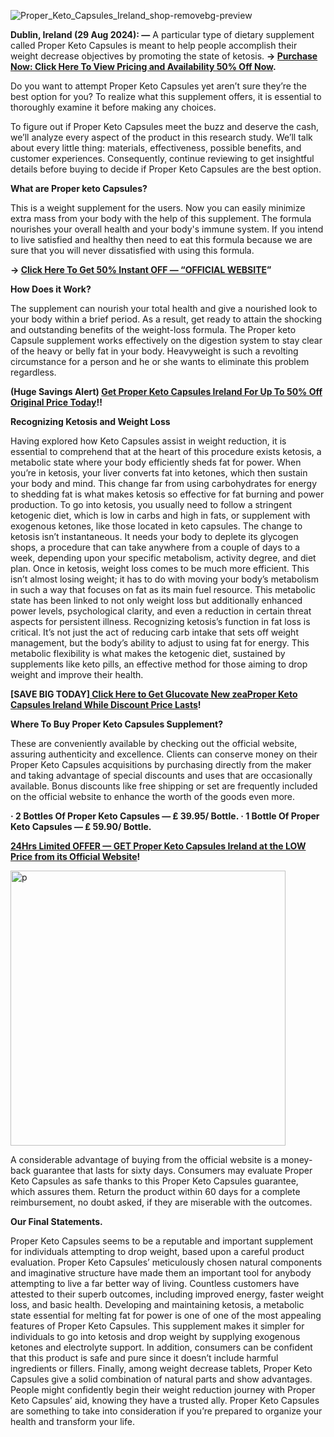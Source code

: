 
![Proper_Keto_Capsules_Ireland_shop-removebg-preview](https://github.com/user-attachments/assets/3b18631b-d85a-4afb-b38c-53c3bf2732c2)



**Dublin, Ireland (29 Aug 2024): —** A particular type of dietary supplement called Proper Keto Capsules is meant to help people accomplish their weight decrease objectives by promoting the state of ketosis. **→ [Purchase Now: Click Here To View Pricing and Availability 50% Off Now](https://supplementcarts.com/proper-keto-capsules-ireland-official/).**

Do you want to attempt Proper Keto Capsules yet aren’t sure they’re the best option for you? To realize what this supplement offers, it is essential to thoroughly examine it before making any choices.

To figure out if Proper Keto Capsules meet the buzz and deserve the cash, we’ll analyze every aspect of the product in this research study. We’ll talk about every little thing: materials, effectiveness, possible benefits, and customer experiences. Consequently, continue reviewing to get insightful details before buying to decide if Proper Keto Capsules are the best option.


**What are Proper keto Capsules?**

This is a weight supplement for the users. Now you can easily minimize extra mass from your body with the help of this supplement. The formula nourishes your overall health and your body's immune system. If you intend to live satisfied and healthy then need to eat this formula because we are sure that you will never dissatisfied with using this formula.


**→ [Click Here To Get 50% Instant OFF — “OFFICIAL WEBSITE](https://supplementcarts.com/proper-keto-capsules-ireland-official/)”**


**How Does it Work?**

The supplement can nourish your total health and give a nourished look to your body within a brief period. As a result, get ready to attain the shocking and outstanding benefits of the weight-loss formula. The Proper keto Capsule supplement works effectively on the digestion system to stay clear of the heavy or belly fat in your body. Heavyweight is such a revolting circumstance for a person and he or she wants to eliminate this problem regardless.


**(Huge Savings Alert) [Get Proper Keto Capsules Ireland For Up To 50% Off Original Price Today](https://supplementcarts.com/proper-keto-capsules-ireland-official/)!!**


**Recognizing Ketosis and Weight Loss**

Having explored how Keto Capsules assist in weight reduction, it is essential to comprehend that at the heart of this procedure exists ketosis, a metabolic state where your body efficiently sheds fat for power. When you’re in ketosis, your liver converts fat into ketones, which then sustain your body and mind. This change far from using carbohydrates for energy to shedding fat is what makes ketosis so effective for fat burning and power production.
To go into ketosis, you usually need to follow a stringent ketogenic diet, which is low in carbs and high in fats, or supplement with exogenous ketones, like those located in keto capsules. The change to ketosis isn’t instantaneous. It needs your body to deplete its glycogen shops, a procedure that can take anywhere from a couple of days to a week, depending upon your specific metabolism, activity degree, and diet plan.
Once in ketosis, weight loss comes to be much more efficient. This isn’t almost losing weight; it has to do with moving your body’s metabolism in such a way that focuses on fat as its main fuel resource. This metabolic state has been linked to not only weight loss but additionally enhanced power levels, psychological clarity, and even a reduction in certain threat aspects for persistent illness.
Recognizing ketosis’s function in fat loss is critical. It’s not just the act of reducing carb intake that sets off weight management, but the body’s ability to adjust to using fat for energy. This metabolic flexibility is what makes the ketogenic diet, sustained by supplements like keto pills, an effective method for those aiming to drop weight and improve their health.


**[SAVE BIG TODAY][ Click Here to Get Glucovate New zeaProper Keto Capsules Ireland While Discount Price Lasts](https://supplementcarts.com/proper-keto-capsules-ireland-official/)!**


**Where To Buy Proper Keto Capsules Supplement?**

These are conveniently available by checking out the official website, assuring authenticity and excellence. Clients can conserve money on their Proper Keto Capsules acquisitions by purchasing directly from the maker and taking advantage of special discounts and uses that are occasionally available. Bonus discounts like free shipping or set are frequently included on the official website to enhance the worth of the goods even more.

**· 2 Bottles Of Proper Keto Capsules — ₤ 39.95/ Bottle.
· 1 Bottle Of Proper Keto Capsules — ₤ 59.90/ Bottle.**


**[24Hrs Limited OFFER — GET Proper Keto Capsules Ireland at the LOW Price from its Official Website](https://supplementcarts.com/proper-keto-capsules-ireland-official/)!**


<img width="440" alt="p" src="https://github.com/user-attachments/assets/324abf1e-dd49-4496-a5fc-febfd1186a56">



A considerable advantage of buying from the official website is a money-back guarantee that lasts for sixty days. Consumers may evaluate Proper Keto Capsules as safe thanks to this Proper Keto Capsules guarantee, which assures them. Return the product within 60 days for a complete reimbursement, no doubt asked, if they are miserable with the outcomes.


**Our Final Statements.**

Proper Keto Capsules seems to be a reputable and important supplement for individuals attempting to drop weight, based upon a careful product evaluation. Proper Keto Capsules’ meticulously chosen natural components and imaginative structure have made them an important tool for anybody attempting to live a far better way of living. Countless customers have attested to their superb outcomes, including improved energy, faster weight loss, and basic health.
Developing and maintaining ketosis, a metabolic state essential for melting fat for power is one of one of the most appealing features of Proper Keto Capsules. This supplement makes it simpler for individuals to go into ketosis and drop weight by supplying exogenous ketones and electrolyte support. In addition, consumers can be confident that this product is safe and pure since it doesn’t include harmful ingredients or fillers.
Finally, among weight decrease tablets, Proper Keto Capsules give a solid combination of natural parts and show advantages. People might confidently begin their weight reduction journey with Proper Keto Capsules’ aid, knowing they have a trusted ally. Proper Keto Capsules are something to take into consideration if you’re prepared to organize your health and transform your life.
